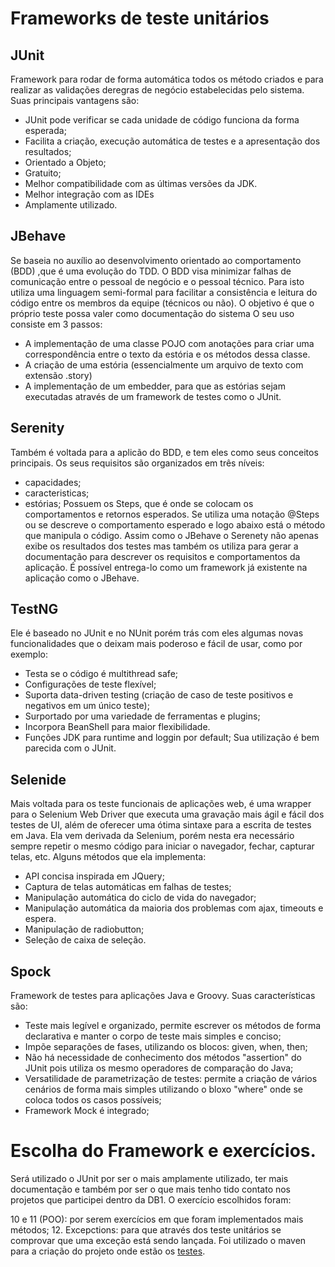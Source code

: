 # Frameworks de teste unitários
## JUnit
 Framework para rodar de forma automática todos os método criados e para realizar as validações deregras de negócio estabelecidas pelo sistema. Suas principais vantagens são:
* JUnit pode verificar se cada unidade de código funciona da forma esperada;
* Facilita a criação, execução automática de testes e a apresentação dos resultados;
* Orientado a Objeto;
* Gratuito;
* Melhor compatibilidade com as últimas versões da JDK.
* Melhor integração com as IDEs
* Amplamente utilizado.

## JBehave
 Se baseia no auxílio ao desenvolvimento orientado ao comportamento (BDD) ,que é uma evolução do TDD. O BDD visa minimizar falhas de comunicação entre o pessoal de negócio e o pessoal técnico.
 Para isto utiliza uma linguagem semi-formal para facilitar a consistência e leitura do código entre os membros da equipe (técnicos ou não).
 O objetivo é que o próprio teste possa valer como documentação do sistema
 O seu uso consiste em 3 passos:
* A implementação de uma classe POJO com anotações para criar uma correspondência entre o texto da estória e os métodos dessa classe.
* A criação de uma estória (essencialmente um arquivo de texto com extensão .story)
* A implementação de um embedder, para que as estórias sejam executadas através de um framework de testes como o JUnit.

## Serenity
 Também é voltada para a aplicão do BDD, e tem eles como seus conceitos principais.
 Os seus requisitos são organizados em três níveis:
* capacidades;
* caracteristicas;
* estórias; 
	Possuem os Steps, que é onde se colocam os comportamentos e retornos esperados. Se utiliza uma notação @Steps ou se descreve o comportamento esperado e logo abaixo está o método que manipula o código.
	Assim como o JBehave o Serenety não apenas exibe os resultados dos testes mas também os utiliza para gerar a documentação para descrever os requisitos e comportamentos da aplicação.
	É possível entrega-lo como um framework já existente na aplicação como o JBehave.
## TestNG
 Ele é baseado no JUnit e no NUnit porém trás com eles algumas novas funcionalidades que o deixam mais poderoso e fácil de usar, como por exemplo:
* Testa se o código é multithread safe;
* Configurações de teste flexível;
* Suporta data-driven testing (criação de caso de teste positivos e negativos em um único teste);
* Surportado por uma variedade de ferramentas e plugins;
* Incorpora BeanShell para maior flexibilidade.
* Funções JDK para runtime and loggin por default;
	Sua utilização é bem parecida com o JUnit.

	
## Selenide
 Mais voltada para os teste funcionais de aplicações web, é uma wrapper para o Selenium Web Driver que executa uma gravação mais ágil e fácil dos testes de UI, além de oferecer uma ótima sintaxe para a escrita de testes em Java.
 Ela vem derivada da Selenium, porém nesta era necessário sempre repetir o mesmo código para iniciar o navegador, fechar, capturar telas, etc.
 Alguns métodos que ela implementa:
* API concisa inspirada em JQuery;
* Captura de telas automáticas em falhas de testes;
* Manipulação automática do ciclo de vida do navegador;
* Manipulação automática da maioria dos problemas com ajax, timeouts e espera.
* Manipulação de radiobutton;
* Seleção de caixa de seleção.

## Spock 
 Framework de testes para aplicações Java e Groovy. Suas características são:
* Teste mais legível e organizado, permite escrever os métodos de forma declarativa e manter o corpo de teste mais simples e conciso;
* Impõe separações de fases, utilizando os blocos: given, when, then;
* Não há necessidade de conhecimento dos métodos "assertion" do JUnit pois utiliza os mesmo operadores de comparação do Java;
* Versatilidade de parametrização de testes: permite a criação de vários cenários de forma mais simples utilizando o bloxo "where" onde se coloca todos os casos possíveis;
* Framework Mock é integrado;



# Escolha do Framework e exercícios.

 Será utilizado o JUnit por ser o mais amplamente utilizado, ter mais documentação e também por ser o que mais tenho tido contato nos projetos que participei dentro da DB1.
 O exercício escolhidos foram:

 10 e 11 (POO): por serem exercícios em que foram implementados mais métodos;
 12. Excepctions: para que através dos teste unitários se comprovar que uma exceção está sendo lançada.
 Foi utilizado o maven para a criação do projeto onde estão os [testes](https://github.com/CristianWelter93/MestreDosCodigos/tree/main/Java/Escudeiro/Conhecendo%20a%20Plataforma/Trabalhando%20com%20qualidade%20de%20c%C3%B3digo/13/teste/src/test/java).
